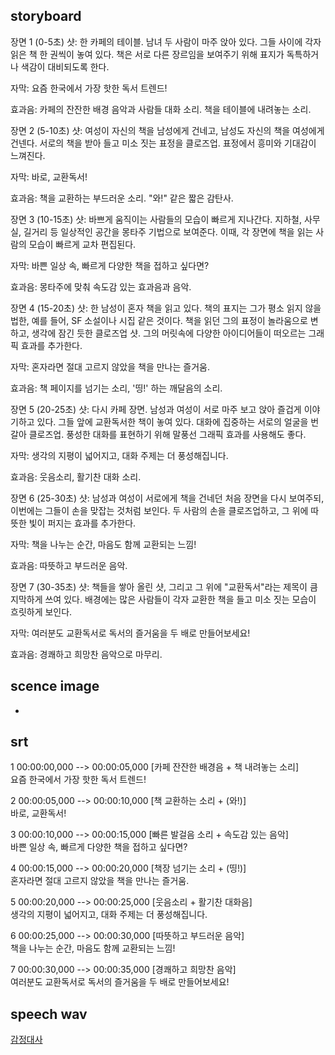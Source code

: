 ## storyboard

장면 1 (0-5초)
샷: 한 카페의 테이블. 남녀 두 사람이 마주 앉아 있다. 그들 사이에 각자 읽은 책 한 권씩이 놓여 있다. 책은 서로 다른 장르임을 보여주기 위해 표지가 독특하거나 색감이 대비되도록 한다.

자막: 요즘 한국에서 가장 핫한 독서 트렌드!

효과음: 카페의 잔잔한 배경 음악과 사람들 대화 소리. 책을 테이블에 내려놓는 소리.

장면 2 (5-10초)
샷: 여성이 자신의 책을 남성에게 건네고, 남성도 자신의 책을 여성에게 건넨다. 서로의 책을 받아 들고 미소 짓는 표정을 클로즈업. 표정에서 흥미와 기대감이 느껴진다.

자막: 바로, 교환독서!

효과음: 책을 교환하는 부드러운 소리. "와!" 같은 짧은 감탄사.

장면 3 (10-15초)
샷: 바쁘게 움직이는 사람들의 모습이 빠르게 지나간다. 지하철, 사무실, 길거리 등 일상적인 공간을 몽타주 기법으로 보여준다. 이때, 각 장면에 책을 읽는 사람의 모습이 빠르게 교차 편집된다.

자막: 바쁜 일상 속, 빠르게 다양한 책을 접하고 싶다면?

효과음: 몽타주에 맞춰 속도감 있는 효과음과 음악.

장면 4 (15-20초)
샷: 한 남성이 혼자 책을 읽고 있다. 책의 표지는 그가 평소 읽지 않을 법한, 예를 들어, SF 소설이나 시집 같은 것이다. 책을 읽던 그의 표정이 놀라움으로 변하고, 생각에 잠긴 듯한 클로즈업 샷. 그의 머릿속에 다양한 아이디어들이 떠오르는 그래픽 효과를 추가한다.

자막: 혼자라면 절대 고르지 않았을 책을 만나는 즐거움.

효과음: 책 페이지를 넘기는 소리, '띵!' 하는 깨달음의 소리.

장면 5 (20-25초)
샷: 다시 카페 장면. 남성과 여성이 서로 마주 보고 앉아 즐겁게 이야기하고 있다. 그들 앞에 교환독서한 책이 놓여 있다. 대화에 집중하는 서로의 얼굴을 번갈아 클로즈업. 풍성한 대화를 표현하기 위해 말풍선 그래픽 효과를 사용해도 좋다.

자막: 생각의 지평이 넓어지고, 대화 주제는 더 풍성해집니다.

효과음: 웃음소리, 활기찬 대화 소리.

장면 6 (25-30초)
샷: 남성과 여성이 서로에게 책을 건네던 처음 장면을 다시 보여주되, 이번에는 그들이 손을 맞잡는 것처럼 보인다. 두 사람의 손을 클로즈업하고, 그 위에 따뜻한 빛이 퍼지는 효과를 추가한다.

자막: 책을 나누는 순간, 마음도 함께 교환되는 느낌!

효과음: 따뜻하고 부드러운 음악.

장면 7 (30-35초)
샷: 책들을 쌓아 올린 샷, 그리고 그 위에 "교환독서"라는 제목이 큼지막하게 쓰여 있다. 배경에는 많은 사람들이 각자 교환한 책을 들고 미소 짓는 모습이 흐릿하게 보인다.

자막: 여러분도 교환독서로 독서의 즐거움을 두 배로 만들어보세요!

효과음: 경쾌하고 희망찬 음악으로 마무리.

## scence image
-

## srt
1
00:00:00,000 --> 00:00:05,000
[카페 잔잔한 배경음 + 책 내려놓는 소리]  
요즘 한국에서 가장 핫한 독서 트렌드!

2
00:00:05,000 --> 00:00:10,000
[책 교환하는 소리 + (와!)]  
바로, 교환독서!

3
00:00:10,000 --> 00:00:15,000
[빠른 발걸음 소리 + 속도감 있는 음악]  
바쁜 일상 속, 빠르게 다양한 책을 접하고 싶다면?

4
00:00:15,000 --> 00:00:20,000
[책장 넘기는 소리 + (띵!)]  
혼자라면 절대 고르지 않았을 책을 만나는 즐거움.

5
00:00:20,000 --> 00:00:25,000
[웃음소리 + 활기찬 대화음]  
생각의 지평이 넓어지고, 대화 주제는 더 풍성해집니다.

6
00:00:25,000 --> 00:00:30,000
[따뜻하고 부드러운 음악]  
책을 나누는 순간, 마음도 함께 교환되는 느낌!

7
00:00:30,000 --> 00:00:35,000
[경쾌하고 희망찬 음악]  
여러분도 교환독서로 독서의 즐거움을 두 배로 만들어보세요!

## speech wav
[감정대사](https://github.dev/oyeoyj/toylearn_AI_multimedias/blob/main/quests/30_speech.wav)

